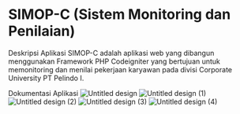 # SIMOP-C (Sistem Monitoring dan Penilaian)

Deskripsi Aplikasi
SIMOP-C adalah aplikasi web yang dibangun menggunakan Framework PHP Codeigniter yang bertujuan untuk memonitoring dan menilai pekerjaan karyawan pada divisi Corporate University PT Pelindo I.

Dokumentasi Aplikasi
![Untitled design](https://user-images.githubusercontent.com/35028561/109629248-39bd5980-7b76-11eb-857b-568a4849252a.png)
![Untitled design (1)](https://user-images.githubusercontent.com/35028561/109629279-417cfe00-7b76-11eb-9bb1-74bc0e999ae5.png)
![Untitled design (2)](https://user-images.githubusercontent.com/35028561/109629294-4477ee80-7b76-11eb-999d-884da639a917.png)
![Untitled design (3)](https://user-images.githubusercontent.com/35028561/109629307-46da4880-7b76-11eb-9579-da14377af03d.png)
![Untitled design (4)](https://user-images.githubusercontent.com/35028561/109629312-493ca280-7b76-11eb-9c41-4d4efce28c1f.png)
